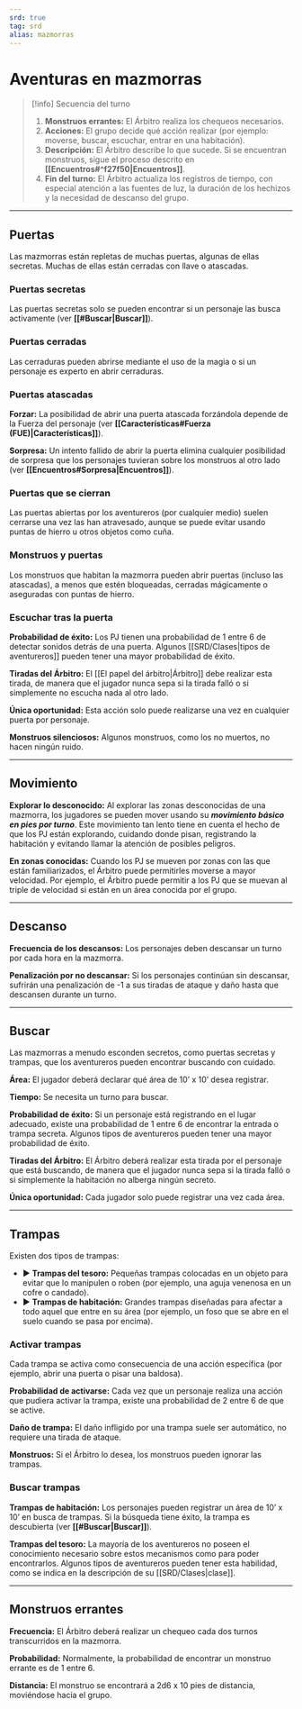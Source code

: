 ```yaml
---
srd: true
tag: srd
alias: mazmorras
---
```

# Aventuras en mazmorras

> [!info] Secuencia del turno
> 
> 1.  **Monstruos errantes:** El Árbitro realiza los chequeos necesarios.
> 2.  **Acciones:** El grupo decide qué acción realizar (por ejemplo: moverse, buscar, escuchar, entrar en una habitación).
> 3.  **Descripción:** El Árbitro describe lo que sucede. Si se encuentran monstruos, sigue el proceso descrito en **[[Encuentros#^f27f50|Encuentros]]**.
> 4.  **Fin del turno:** El Árbitro actualiza los registros de tiempo, con especial atención a las fuentes de luz, la duración de los hechizos y la necesidad de descanso del grupo.

---
## Puertas
Las mazmorras están repletas de muchas puertas, algunas de ellas secretas. Muchas de ellas están cerradas con llave o atascadas.

### Puertas secretas
Las puertas secretas solo se pueden encontrar si un personaje las busca activamente (ver **[[#Buscar|Buscar]]**).

### Puertas cerradas
Las cerraduras pueden abrirse mediante el uso de la magia o si un personaje es experto en abrir cerraduras.

### Puertas atascadas
**Forzar:** La posibilidad de abrir una puerta atascada forzándola depende de la Fuerza del personaje (ver **[[Características#Fuerza (FUE)|Características]]**).

**Sorpresa:** Un intento fallido de abrir la puerta elimina cualquier posibilidad de sorpresa que los personajes tuvieran sobre los monstruos al otro lado (ver **[[Encuentros#Sorpresa|Encuentros]]**).

### Puertas que se cierran
Las puertas abiertas por los aventureros (por cualquier medio) suelen cerrarse una vez las han atravesado, aunque se puede evitar usando puntas de hierro u otros objetos como cuña.

### Monstruos y puertas
Los monstruos que habitan la mazmorra pueden abrir puertas (incluso las atascadas), a menos que estén bloqueadas, cerradas mágicamente o aseguradas con puntas de hierro.

### Escuchar tras la puerta
**Probabilidad de éxito:** Los PJ tienen una probabilidad de 1 entre 6 de detectar sonidos detrás de una puerta. Algunos [[SRD/Clases|tipos de aventureros]] pueden tener una mayor probabilidad de éxito.

**Tiradas del Árbitro:** El [[El papel del árbitro|Árbitro]] debe realizar esta tirada, de manera que el jugador nunca sepa si la tirada falló o si simplemente no escucha nada al otro lado.

**Única oportunidad:** Esta acción solo puede realizarse una vez en cualquier puerta por personaje.

**Monstruos silenciosos:** Algunos monstruos, como los no muertos, no hacen ningún ruido.

---
## Movimiento
**Explorar lo desconocido:** Al explorar las zonas desconocidas de una mazmorra, los jugadores se pueden mover usando su **_movimiento básico en pies por turno_**. Este movimiento tan lento tiene en cuenta el hecho de que los PJ están explorando, cuidando donde pisan, registrando la habitación y evitando llamar la atención de posibles peligros.

**En zonas conocidas:** Cuando los PJ se mueven por zonas con las que están familiarizados, el Árbitro puede permitirles moverse a mayor velocidad. Por ejemplo, el Árbitro puede permitir a los PJ que se muevan al triple de velocidad si están en un área conocida por el grupo.

---
## Descanso
**Frecuencia de los descansos:** Los personajes deben descansar un turno por cada hora en la mazmorra.

**Penalización por no descansar:** Si los personajes continúan sin descansar, sufrirán una penalización de -1 a sus tiradas de ataque y daño hasta que descansen durante un turno.

---
## Buscar
Las mazmorras a menudo esconden secretos, como puertas secretas y trampas, que los aventureros pueden encontrar buscando con cuidado.

**Área:** El jugador deberá declarar qué área de 10’ x 10’ desea registrar.

**Tiempo:** Se necesita un turno para buscar.

**Probabilidad de éxito:** Si un personaje está registrando en el lugar adecuado, existe una probabilidad de 1 entre 6 de encontrar la entrada o trampa secreta. Algunos tipos de aventureros pueden tener una mayor probabilidad de éxito.

**Tiradas del Árbitro:** El Árbitro deberá realizar esta tirada por el personaje que está buscando, de manera que el jugador nunca sepa si la tirada falló o si simplemente la habitación no alberga ningún secreto.

**Única oportunidad:** Cada jugador solo puede registrar una vez cada área.

---
## Trampas
Existen dos tipos de trampas: 
- ▶ **Trampas del tesoro:** Pequeñas trampas colocadas en un objeto para evitar que lo manipulen o roben (por ejemplo, una aguja venenosa en un cofre o candado). 
- ▶ **Trampas de habitación:** Grandes trampas diseñadas para afectar a todo aquel que entre en su área (por ejemplo, un foso que se abre en el suelo cuando se pasa por encima).

### Activar trampas
Cada trampa se activa como consecuencia de una acción específica (por ejemplo, abrir una puerta o pisar una baldosa).

**Probabilidad de activarse:** Cada vez que un personaje realiza una acción que pudiera activar la trampa, existe una probabilidad de 2 entre 6 de que se active.

**Daño de trampa:** El daño infligido por una trampa suele ser automático, no requiere una tirada de ataque.

**Monstruos:** Si el Árbitro lo desea, los monstruos pueden ignorar las trampas.

### Buscar trampas
**Trampas de habitación:** Los personajes pueden registrar un área de 10’ x 10’ en busca de trampas. Si la búsqueda tiene éxito, la trampa es descubierta (ver **[[#Buscar|Buscar]]**).

**Trampas del tesoro:** La mayoría de los aventureros no poseen el conocimiento necesario sobre estos mecanismos como para poder encontrarlos. Algunos tipos de aventureros pueden tener esta habilidad, como se indica en la descripción de su [[SRD/Clases|clase]].

---
## Monstruos errantes
**Frecuencia:** El Árbitro deberá realizar un chequeo cada dos turnos transcurridos en la mazmorra.

**Probabilidad:** Normalmente, la probabilidad de encontrar un monstruo errante es de 1 entre 6.

**Distancia:** El monstruo se encontrará a 2d6 x 10 pies de distancia, moviéndose hacia el grupo.